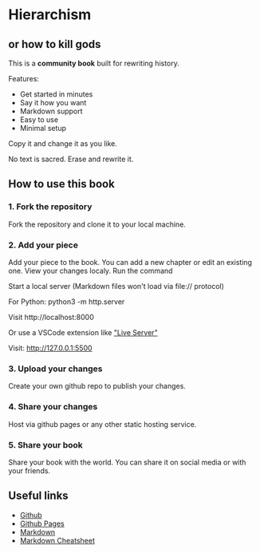# Hierarchism
## or how to kill gods

This is a **community book** built for rewriting history.

Features:
- Get started in minutes
- Say it how you want
- Markdown support
- Easy to use
- Minimal setup

Copy it and change it as you like.

No text is sacred. Erase and rewrite it.
## How to use this book
### 1. Fork the repository
Fork the repository and clone it to your local machine.
### 2. Add your piece
Add your piece to the book. You can add a new chapter or edit an existing one.
View your changes localy. Run the command

Start a local server (Markdown files won't load via file:// protocol)

For Python: python3 -m http.server

Visit http://localhost:8000

Or use a VSCode extension like ["Live Server"](https://marketplace.visualstudio.com/items?itemName=ritwickdey.LiveServer)

Visit: http://127.0.0.1:5500

### 3. Upload your changes
Create your own github repo to publish your changes.
### 4. Share your changes
Host via github pages or any other static hosting service.
### 5. Share your book
Share your book with the world. You can share it on social media or with your friends.

## Useful links
- [Github](https://github.com)
- [Github Pages](https://pages.github.com/)
- [Markdown](https://www.markdownguide.org/)
- [Markdown Cheatsheet](https://github.com/im-luka/markdown-cheatsheet)

